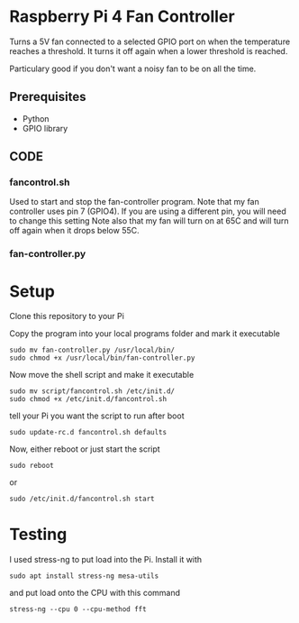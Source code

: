 # Raspberry Pi 4 Fan Controller

Turns a 5V fan connected to a selected GPIO port on when the temperature reaches a threshold. It turns it off again when a lower threshold is reached.

Particulary good if you don't want a noisy fan to be on all the time.
## Prerequisites
- Python
- GPIO library

## CODE
### fancontrol.sh
Used to start and stop the fan-controller program.
Note that my fan controller uses pin 7 (GPIO4). If you are using a different pin, you will need to change this setting
Note also that my fan will turn on at 65C and will turn off again when it drops below 55C.

### fan-controller.py


# Setup
Clone this repository to your Pi

Copy the program into your local programs folder and mark it executable

```
sudo mv fan-controller.py /usr/local/bin/
sudo chmod +x /usr/local/bin/fan-controller.py
```

Now move the shell script and make it executable
```
sudo mv script/fancontrol.sh /etc/init.d/
sudo chmod +x /etc/init.d/fancontrol.sh
```
tell your Pi you want the script to run after boot
```
sudo update-rc.d fancontrol.sh defaults
```
Now, either reboot or just start the script
```
sudo reboot
```
or
```
sudo /etc/init.d/fancontrol.sh start
```

# Testing

I used stress-ng to put load into the Pi. Install it with
```
sudo apt install stress-ng mesa-utils
```
and put load onto the CPU with this command
```
stress-ng --cpu 0 --cpu-method fft
```
